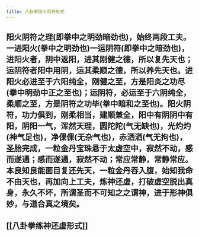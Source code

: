 ```yaml
---
title: 八卦拳阳火阴符形式
---
```


## 阳火阴符之理(即拳中之明劲暗劲也)，始终两段工夫。一进阳火(拳中之明劲也)一运阴符(即拳中之暗劲也)，进阳火者，阴中返阳，进其刚健之德，所以复先天也；运阴符者阳中用阴，运其柔顺之德，所以养先天也。进阳火必进至于六阳纯全，刚健之至，方是阳炎之功尽(拳中明劲中正之至也)；运阴符，必运至于六阴纯全，柔顺之至，方是阴符之功毕(拳中暗和之至也)。阳火阴符，功力俱到，刚柔相当，建顺兼全，阳中有阴阴中有阳，阴阳一气，浑然天理，圆陀陀(气无缺也)，光灼灼(神气足也)，净倮倮(无杂气也)，赤洒洒(气无拘也)，圣胎完成，一粒金丹宝珠悬于太虚空中，寂然不动，感而遂通；感而遂通，寂然不动；常应常静，常静常应。本良知良能面目复还先天，一粒金丹吞入腹，始知我命不由天也，再加向上工夫，炼神还虚，打破虚空脱出真身，永久不坏，所谓圣而不可知之之谓神，进于形神俱妙，与道合真之境矣。

## [[八卦拳练神还虚形式]]
